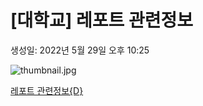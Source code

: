 # [대학교] 레포트 관련정보

생성일: 2022년 5월 29일 오후 10:25

![thumbnail.jpg](thumbnail%208.jpg)

[레포트 관련정보{D}](%E1%84%85%E1%85%A6%E1%84%91%E1%85%A9%E1%84%90%E1%85%B3%20%E1%84%80%E1%85%AA%E1%86%AB%E1%84%85%E1%85%A7%E1%86%AB%E1%84%8C%E1%85%A5%E1%86%BC%E1%84%87%E1%85%A9%7BD%7D%2090649a11e1c04fd2944579ec7328b561.csv)